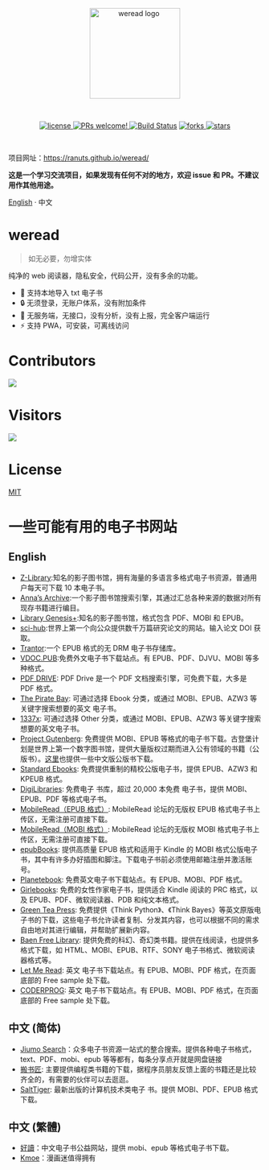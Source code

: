 <p align="center">
  <a href="https://ranuts.github.io/weread/" target="_blank" rel="noopener noreferrer">
    <img width="180" src="https://ranuts.github.io/weread/read.svg" alt="weread logo">
  </a>
</p>
<br/>

<p align="center">
<a href="https://github.com/ranuts/weread">
    <img src="https://img.shields.io/badge/license-MIT-blue.svg" alt="license">
</a>
<a href="https://github.com/ranuts/weread">
    <img src="https://img.shields.io/badge/PRs-welcome-brightgreen.svg?style=flat" alt="PRs welcome!" />
</a>
<a href="https://github.com/ranuts/weread"><img src="https://img.shields.io/github/actions/workflow/status/ranuts/weread/ci.yml" alt="Build Status"></a>
<a href="https://github.com/ranuts/weread">
    <img src="https://img.shields.io/github/forks/ranuts/weread" alt="forks">
</a>
<a href="https://github.com/ranuts/weread">
    <img src="https://img.shields.io/github/stars/ranuts/weread" alt="stars">
</a>
</p>
<br/>

项目网址：https://ranuts.github.io/weread/

**这是一个学习交流项目，如果发现有任何不对的地方，欢迎 issue 和 PR。不建议用作其他用途。**

[English](./readme.md) · 中文

# weread

> 如无必要，勿增实体

纯净的 web 阅读器，隐私安全，代码公开，没有多余的功能。

- 📂 支持本地导入 txt 电子书
- 🔒 无须登录，无账户体系，没有附加条件
- 🔐 无服务端，无接口，没有分析，没有上报，完全客户端运行
- ⚡ 支持 PWA，可安装，可离线访问

# Contributors

<a href="https://github.com/ranuts/weread/graphs/contributors">
  <img src="https://contrib.rocks/image?repo=ranuts/weread" />
</a>

# Visitors

![](http://profile-counter.glitch.me/ranuts-weread/count.svg)

# License

[MIT](/LICENSE)

# 一些可能有用的电子书网站

## English

- [Z-Library](https://z-library.sk/):知名的影子图书馆，拥有海量的多语言多格式电子书资源，普通用户每天可下载 10 本电子书。
- [Anna’s Archive](https://annas-archive.org/):一个影子图书馆搜索引擎，其通过汇总各种来源的数据对所有现存书籍进行编目。
- [Library Genesis+](https://libgen.li/):知名的影子图书馆，格式包含 PDF、MOBI 和 EPUB。
- [sci-hub](https://sci-hub.ru/):世界上第一个向公众提供数千万篇研究论文的网站。输入论文 DOI 获取。
- [Trantor](https://trantor.is/):一个 EPUB 格式的无 DRM 电子书存储库。
- [VDOC.PUB](https://vdoc.pub/):免费外文电子书下载站点。有 EPUB、PDF、DJVU、MOBI 等多种格式。
- [PDF DRIVE](https://www.pdfdrive.com/): PDF Drive 是一个 PDF 文档搜索引擎，可免费下载，大多是 PDF 格式。
- [The Pirate Bay](https://thepiratebay.org/index.html): 可通过选择 Ebook 分类，或通过 MOBI、EPUB、AZW3 等关键字搜索想要的英文 电子书。
- [1337x](https://1337x.to/): 可通过选择 Other 分类，或通过 MOBI、EPUB、AZW3 等关键字搜索想要的英文电子书。
- [Project Gutenberg](https://www.gutenberg.org/): 免费提供 MOBI、EPUB 等格式的电子书下载。古登堡计划是世界上第一个数字图书馆，提供大量版权过期而进入公有领域的书籍（公版书）。[这里](https://www.gutenberg.org/browse/languages/zh)也提供一些中文版公版书下载。
- [Standard Ebooks](https://standardebooks.org/ebooks): 免费提供重制的精校公版电子书，提供 EPUB、AZW3 和 KPEUB 格式。
- [DigiLibraries](https://digilibraries.com/): 免费电子 书库，超过 20,000 本免费 电子书，提供 MOBI、EPUB、PDF 等格式电子书。
- [MobileRead（EPUB 格式）](https://www.mobileread.com/forums/forumdisplay.php?f=130): MobileRead 论坛的无版权 EPUB 格式电子书上传区，无需注册可直接下载。
- [MobileRead（MOBI 格式）](https://www.mobileread.com/forums/forumdisplay.php?f=128): MobileRead 论坛的无版权 MOBI 格式电子书上传区，无需注册可直接下载。
- [epubBooks](https://www.epubbooks.com/): 提供高质量 EPUB 格式和适用于 Kindle 的 MOBI 格式公版电子书，其中有许多办好插图和脚注。下载电子书前必须使用邮箱注册并激活账号。
- [Planetebook](https://www.planetebook.com/): 免费英文电子书下载站点。有 EPUB、MOBI、PDF 格式。
- [Girlebooks](https://girlebooks.com/): 免费的女性作家电子书，提供适合 Kindle 阅读的 PRC 格式，以及 EPUB、PDF、微软阅读器、PDB 和纯文本格式。
- [Green Tea Press](https://greenteapress.com/wp/): 免费提供《Think Python》、《Think Bayes》等英文原版电子书的下载，这些电子书允许读者复制、分发其内容，也可以根据不同的需求自由地对其进行编辑，并帮助扩展新内容。
- [Baen Free Library](http://www.baen.com/library/): 提供免费的科幻、奇幻类书籍。提供在线阅读，也提供多格式下载，如 HTML、MOBI、EPUB、RTF、SONY 电子书格式、微软阅读器格式等。
- [Let Me Read](https://www.letmeread.net/): 英文 电子书下载站点。有 EPUB、MOBI、PDF 格式，在页面底部的 Free sample 处下载。
- [CODERPROG](https://coderprog.com/): 英文 电子书下载站点。有 EPUB、MOBI、PDF 格式，在页面底部的 Free sample 处下载。

## 中文 (简体)

- [Jiumo Search](https://www.jiumodiary.com/)：众多电子书资源一站式的整合搜索。提供各种电子书格式，text、PDF、mobi、epub 等等都有，每条分享点开就是网盘链接
- [搬书匠](http://www.banshujiang.cn/): 主要提供编程类书籍的下载，据程序员朋友反馈上面的书籍还是比较齐全的，有需要的伙伴可以去逛逛。
- [SaltTiger](http://www.salttiger.com/): 最新出版的计算机技术类电子 书。提供 MOBI、PDF、EPUB 格式下载。

## 中文 (繁體)

- [好讀](https://www.haodoo.net/)：中文电子书公益网站，提供 mobi、epub 等格式电子书下载。
- [Kmoe](https://mox.moe/)：漫画迷值得拥有
